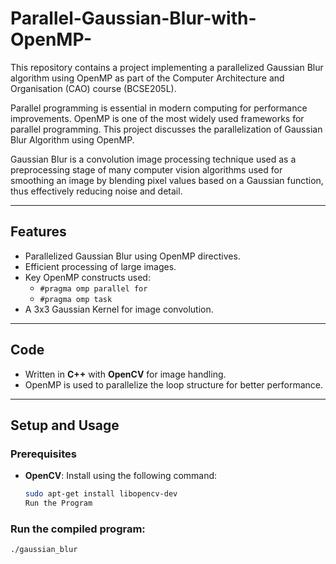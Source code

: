 # Parallel-Gaussian-Blur-with-OpenMP-
This repository contains a project implementing a parallelized Gaussian Blur algorithm using OpenMP as part of the Computer Architecture and Organisation (CAO) course (BCSE205L). 

Parallel programming is essential in modern computing for performance  improvements. OpenMP is one of the most widely used frameworks for  parallel programming. This project discusses the parallelization of Gaussian Blur Algorithm using OpenMP.  

Gaussian Blur is a convolution image processing technique used as a preprocessing stage of many computer vision algorithms used for smoothing an image by blending pixel values based on a Gaussian function, thus 
effectively reducing noise and detail. 

---

## Features  
- Parallelized Gaussian Blur using OpenMP directives.  
- Efficient processing of large images.  
- Key OpenMP constructs used:
  - `#pragma omp parallel for`  
  - `#pragma omp task`  
- A 3x3 Gaussian Kernel for image convolution.  

---

## Code  
- Written in **C++** with **OpenCV** for image handling.  
- OpenMP is used to parallelize the loop structure for better performance.  

---

## Setup and Usage  

### Prerequisites  
- **OpenCV**: Install using the following command:  
  ```bash
  sudo apt-get install libopencv-dev
  Run the Program
  
### Run the compiled program:
```bash
./gaussian_blur
